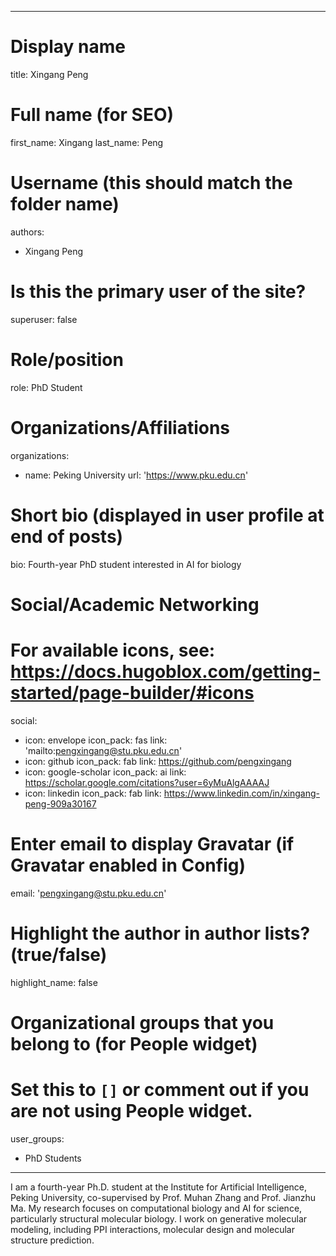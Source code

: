 

---

# Display name
title: Xingang Peng

# Full name (for SEO)
first_name: Xingang
last_name: Peng

# Username (this should match the folder name)
authors:
  - Xingang Peng

# Is this the primary user of the site?
superuser: false

# Role/position
role: PhD Student

# Organizations/Affiliations
organizations:
  - name: Peking University
    url: 'https://www.pku.edu.cn'

# Short bio (displayed in user profile at end of posts)
bio: Fourth-year PhD student interested in AI for biology


# Social/Academic Networking
# For available icons, see: https://docs.hugoblox.com/getting-started/page-builder/#icons
social:

  - icon: envelope
    icon_pack: fas
    link: 'mailto:pengxingang@stu.pku.edu.cn'
  - icon: github
    icon_pack: fab
    link: https://github.com/pengxingang
  - icon: google-scholar
    icon_pack: ai
    link: https://scholar.google.com/citations?user=6yMuAlgAAAAJ
  - icon: linkedin
      icon_pack: fab
      link: https://www.linkedin.com/in/xingang-peng-909a30167

# Enter email to display Gravatar (if Gravatar enabled in Config)
email: 'pengxingang@stu.pku.edu.cn'

# Highlight the author in author lists? (true/false)
highlight_name: false

# Organizational groups that you belong to (for People widget)
#   Set this to `[]` or comment out if you are not using People widget.
user_groups:
  - PhD Students

---


I am a fourth-year Ph.D. student at the Institute for Artificial Intelligence, Peking University, co-supervised by Prof. Muhan Zhang and Prof. Jianzhu Ma. My research focuses on computational biology and AI for science, particularly structural molecular biology. I work on generative molecular modeling, including PPI interactions, molecular design and molecular structure prediction.


